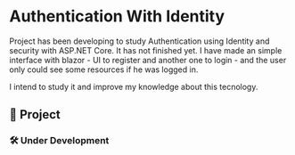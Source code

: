 # Authentication With Identity
Project has been developing to study Authentication using Identity and security with ASP.NET Core. It has not finished yet. I have made an simple interface with blazor - UI to register and another one to login - and the user only could see some resources if he was logged in.

I intend to study it and improve my knowledge about this tecnology.

## :rocket: Project
### 🛠 Under Development
